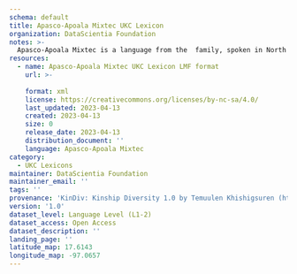 ```yaml
---
schema: default
title: Apasco-Apoala Mixtec UKC Lexicon
organization: DataScientia Foundation
notes: >-
  Apasco-Apoala Mixtec is a language from the  family, spoken in North America. The UKC Lexicon of Apasco-Apoala Mixtec is represented as a lexico-semantic network. It consists of words, word senses, synsets, as well as sense-level and synset-level relationships.
resources:
  - name: Apasco-Apoala Mixtec UKC Lexicon LMF format
    url: >-
      
    format: xml
    license: https://creativecommons.org/licenses/by-nc-sa/4.0/
    last_updated: 2023-04-13
    created: 2023-04-13
    size: 0
    release_date: 2023-04-13
    distribution_document: ''
    language: Apasco-Apoala Mixtec
category:
  - UKC Lexicons
maintainer: DataScientia Foundation
maintainer_email: ''
tags: ''
provenance: 'KinDiv: Kinship Diversity 1.0 by Temuulen Khishigsuren (http://ukc.disi.unitn.it/index.php/kinship/); Princeton WordNet 2.1 by Princeton University (https://wordnet.princeton.edu)'
version: '1.0'
dataset_level: Language Level (L1-2)
dataset_access: Open Access
dataset_description: ''
landing_page: ''
latitude_map: 17.6143
longitude_map: -97.0657
---
```

